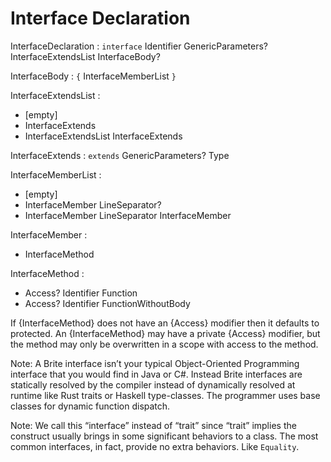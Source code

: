 # Interface Declaration

InterfaceDeclaration : `interface` Identifier GenericParameters? InterfaceExtendsList InterfaceBody?

InterfaceBody : `{` InterfaceMemberList `}`

InterfaceExtendsList :
  - [empty]
  - InterfaceExtends
  - InterfaceExtendsList InterfaceExtends

InterfaceExtends : `extends` GenericParameters? Type

InterfaceMemberList :
  - [empty]
  - InterfaceMember LineSeparator?
  - InterfaceMember LineSeparator InterfaceMember

InterfaceMember :
  - InterfaceMethod

InterfaceMethod :
  - Access? Identifier Function
  - Access? Identifier FunctionWithoutBody

If {InterfaceMethod} does not have an {Access} modifier then it defaults to protected. An {InterfaceMethod} may have a private {Access} modifier, but the method may only be overwritten in a scope with access to the method.

Note: A Brite interface isn’t your typical Object-Oriented Programming interface that you would find in Java or C#. Instead Brite interfaces are statically resolved by the compiler instead of dynamically resolved at runtime  like Rust traits or Haskell type-classes. The programmer uses base classes for dynamic function dispatch.

Note: We call this “interface” instead of “trait” since “trait” implies the construct usually brings in some significant behaviors to a class. The most common interfaces, in fact, provide no extra behaviors. Like `Equality`.
